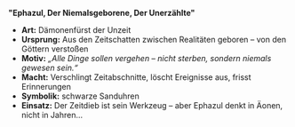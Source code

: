 __"Ephazul, Der Niemalsgeborene, Der Unerzählte"__
- **Art:** Dämonenfürst der Unzeit
- **Ursprung:** Aus den Zeitschatten zwischen Realitäten geboren – von den Göttern verstoßen
- **Motiv:** _„Alle Dinge sollen vergehen – nicht sterben, sondern niemals gewesen sein.“_
- **Macht:** Verschlingt Zeitabschnitte, löscht Ereignisse aus, frisst Erinnerungen
- **Symbolik:** schwarze Sanduhren
- **Einsatz:** Der Zeitdieb ist sein Werkzeug – aber Ephazul denkt in Äonen, nicht in Jahren…
